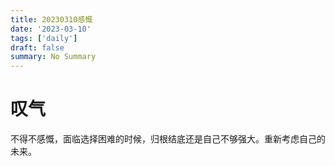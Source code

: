 ```yaml
---
title: 20230310感慨
date: '2023-03-10'
tags: ['daily']
draft: false
summary: No Summary
---
```


# 叹气

不得不感慨，面临选择困难的时候，归根结底还是自己不够强大。重新考虑自己的未来。
